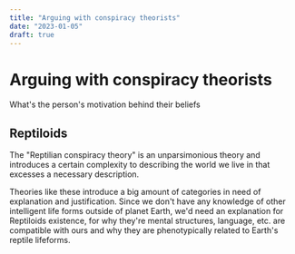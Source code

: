 ```yaml
---
title: "Arguing with conspiracy theorists"
date: "2023-01-05"
draft: true
---
```


# Arguing with conspiracy theorists 

What's the person's motivation behind their beliefs

## Reptiloids

The "Reptilian conspiracy theory" is an unparsimonious theory and introduces a certain complexity to describing the world we live in that excesses a necessary description.

Theories like these introduce a big amount of categories in need of explanation and justification. 
Since we don't have any knowledge of other intelligent life forms outside of planet Earth, we'd need an explanation for Reptiloids existence, for why they're mental structures, language, etc. are compatible with ours and why they are phenotypically related to Earth's reptile lifeforms.